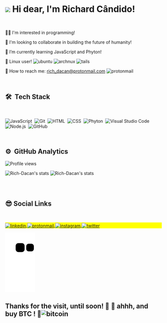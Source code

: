  <h1 align="left"><img src="https://raw.githubusercontent.com/kaueMarques/kaueMarques/master/hi.gif" width="30px">   Hi dear, I'm Richard Cândido! </h1>
  <br>
 
 👨‍💻 I'm interested in programming!
 
 🚀 I'm looking to collaborate in building the future of humanity! 
 
 🌱 I’m currently learning JavaScript and Phyton! 
 
 🐧 Linux user!   <img src="https://img.shields.io/badge/Ubuntu-E95420?style=flat&logo=ubuntu&logoColor=white" alt="ubuntu"/>
                  <img src="https://img.shields.io/badge/Arch_Linux-1793D1?style=flat&logo=arch-linux&logoColor=white" alt="archnux"/>
                  <img src="https://img.shields.io/badge/Tails%20-56347C?&style=flat&logo=tails&logoColor=white" alt="tails"/>
                  
 
 📧 How to reach me: rich_dacan@protonmail.com <img src="https://img.shields.io/badge/ProtonMail-56347C?style=flat&logo=protonmail&logoColor=white" alt="protonmail"/>
 
 
 <br>
 
 ## 🛠 &nbsp;Tech Stack
 
 <br>
 
![JavaScript](https://img.shields.io/badge/JavaScript-100000?style=float&logo=javascript&logoColor=F7DF1E)&nbsp;
![Git](https://img.shields.io/badge/-Git-E34F26?style=flat&logo=git&logoColor=black)&nbsp;
![HTML](https://img.shields.io/badge/-HTML-E34F26?style=flat&logo=HTML5&logoColor=black)&nbsp;
![CSS](https://img.shields.io/badge/-CSS-1572B6?style=flat&logo=CSS3&logoColor=white)&nbsp;
![Phyton](https://img.shields.io/badge/Python-3776AB?style=flat&logo=python&logoColor=white)&nbsp;
![Visual Studio Code](https://img.shields.io/badge/-Visual%20Studio%20Code-1572B6?style=flat&logo=visual-studio-code&logoColor=white)&nbsp;
![Node.js](https://img.shields.io/badge/-Node.js-43853D?style=flat&logo=node.js&logoColor=black)&nbsp;
![GitHub](https://img.shields.io/badge/-GitHub-100000?style=flat&logo=github&logoColor=F7DF1E)&nbsp;








<br>


## ⚙️ &nbsp;GitHub Analytics

<p align="left"> <img src="https://komarev.com/ghpvc/?username=Rich-Dacan&color=yellow" alt="Profile views" /> </p>
<p align="left">
<img margin-top="auto" height="170em"  src="https://github-readme-stats.vercel.app/api?username=Rich-Dacan&show_icons=true&theme=vision-friendly-dark" alt="Rich-Dacan's stats"/>
 
<!--<img height="170em"  src="https://github-readme-stats.vercel.app/api?username=Rich-Dacan&show_icons=true&theme=dracula" alt="Rich-Dacan's stats"/>-->
 
<!--<img margin-top="auto" width="520em" height="170em"  src="https://github-readme-stats.vercel.app/api/top-langs/?username=Rich-Dacan&layout=compact&theme=vision-friendly-dark" alt="Rich-Dacan's most languages"/>-->
 
<img margin-top="auto" height="170em"  src="https://github-readme-stats.vercel.app/api/top-langs/?username=Rich-Dacan&theme=vision-friendly-dark" alt="Rich-Dacan's stats"/>
</p>

<br><br>


## 😎   Social Links
 <br>

<p align="left" style="background:yellow">
 
<a href="https://linkedin.com/in/richard-cândido-a0b397112" >
  <img align="center" src="https://img.shields.io/badge/Richard Cândido-0077B5?style=flat&logo=linkedin&logoColor=white" alt="linkedin"/>
</a>
 
 <a href="rich_dacan@protonmail.com" target="_blank">
  <img align="center" src="https://img.shields.io/badge/ProtonMail-8B89CC?style=flat&logo=protonmail&logoColor=white" alt="protonmail"/>
</a>
 
 
<a href="https://instagram.com/rich_dacan" target="_blank"  rel="external" >
 <img align="center" src="https://img.shields.io/badge/-Rich_Dacan-E4405F?style=flat&logo=instagram&logoColor=white" alt="instagram"/>
</a>
 
<a href="https://twitter.com/Richacan_" target="_blank"  rel="external" >
  <img align="center" src="https://img.shields.io/badge/-Rich_Dacan-1DA1F2?style=flat&logo=twitter&logoColor=white"  alt="twitter"/>  
</a>
 
 <br>
 
![Snake animation](https://github.com/Rich-Dacan/Rich-Dacan/blob/output/github-contribution-grid-snake.svg)
 <br>
 
 
<h2>Thanks for the visit, until soon! 👊 🤘 ahhh, and buy BTC ! 🚀<img text-align="center" src="https://img.shields.io/badge/Bitcoin-100000?style=flat&logo=bitcoin&logoColor=white" alt="bitcoin"/></h2>
 
 
 
 
 
 
 
 


 



<!---
Rich-Dacan/Rich-Dacan is a ✨ special ✨ repository because its `README.md` (this file) appears on your GitHub profile.
You can click the Preview link to take a look at your changes.
--->
